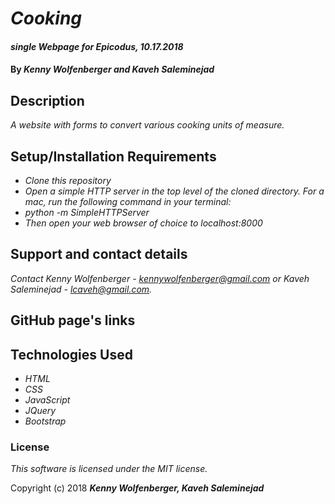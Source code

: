# _Cooking_

#### _single Webpage for Epicodus, 10.17.2018_

#### By _**Kenny Wolfenberger and Kaveh Saleminejad**_

## Description

_A website with forms to convert various cooking units of measure._

## Setup/Installation Requirements

* _Clone this repository_
* _Open a simple HTTP server in the top level of the cloned directory. For a mac, run the following command in your terminal:_   
* _python -m SimpleHTTPServer_
* _Then open your web browser of choice to localhost:8000_

## Support and contact details

_Contact Kenny Wolfenberger - kennywolfenberger@gmail.com or Kaveh Saleminejad - lcaveh@gmail.com._

## GitHub page's links

## Technologies Used

* _HTML_
* _CSS_
* _JavaScript_
* _JQuery_
* _Bootstrap_

### License

*This software is licensed under the MIT license.*

Copyright (c) 2018 **_Kenny Wolfenberger, Kaveh Saleminejad_**

